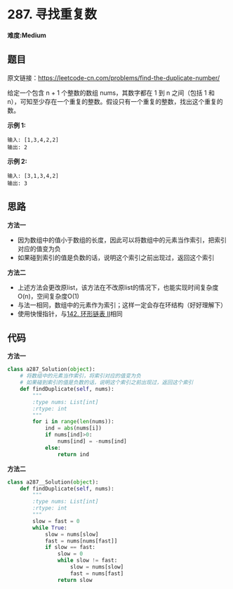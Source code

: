 # 287. 寻找重复数
**难度:Medium**
## 题目
原文链接：https://leetcode-cn.com/problems/find-the-duplicate-number/

给定一个包含 n + 1 个整数的数组 nums，其数字都在 1 到 n 之间（包括 1 和 n），可知至少存在一个重复的整数。假设只有一个重复的整数，找出这个重复的数。

**示例 1:**
```
输入: [1,3,4,2,2]
输出: 2
```
**示例 2:**
```
输入: [3,1,3,4,2]
输出: 3
```

## 思路
**方法一**
* 因为数组中的值小于数组的长度，因此可以将数组中的元素当作索引，把索引对应的值变为负
* 如果碰到索引的值是负数的话，说明这个索引之前出现过，返回这个索引

**方法二**
* 上述方法会更改原list，该方法在不改原list的情况下，也能实现时间复杂度O(n)，空间复杂度O(1)
* 与法一相同，数组中的元素作为索引；这样一定会存在环结构（好好理解下）
* 使用快慢指针，与[142. 环形链表 II](https://github.com/czzbb/leetcode-python/blob/master/code/0142-%E7%8E%AF%E5%BD%A2%E9%93%BE%E8%A1%A8%20II.md)相同

## 代码
**方法一**
```python
class a287_Solution(object):
    # 将数组中的元素当作索引，将索引对应的值变为负
    # 如果碰到索引的值是负数的话，说明这个索引之前出现过，返回这个索引
    def findDuplicate(self, nums):
        """
        :type nums: List[int]
        :rtype: int
        """
        for i in range(len(nums)):
            ind = abs(nums[i])
            if nums[ind]>0:
                nums[ind] = -nums[ind]
            else:
                return ind
```
**方法二**
```python
class a287__Solution(object):
    def findDuplicate(self, nums):
        """
        :type nums: List[int]
        :rtype: int
        """
        slow = fast = 0
        while True:
            slow = nums[slow]
            fast = nums[nums[fast]]
            if slow == fast:
                slow = 0
                while slow != fast:
                    slow = nums[slow]
                    fast = nums[fast]
                return slow
```
